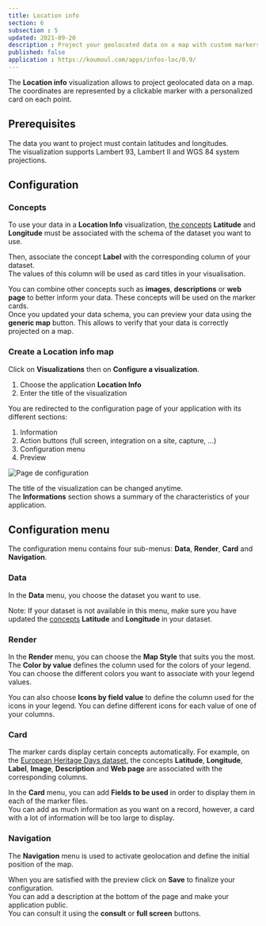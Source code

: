 ```yaml
---
title: Location info
section: 6
subsection : 5
updated: 2021-09-20
description : Project your geolocated data on a map with custom markers
published: false
application : https://koumoul.com/apps/infos-loc/0.9/
---
```


The **Location info** visualization allows to project geolocated data on a map. The coordinates are represented by a clickable marker with a personalized card on each point.


## Prerequisites

The data you want to project must contain latitudes and longitudes.  
The visualization supports Lambert 93, Lambert II and WGS 84 system projections.

## Configuration
### Concepts

To use your data in a **Location Info** visualization, [the concepts](./user-guide/concept) **Latitude** and **Longitude** must be associated with the schema of the dataset you want to use.

Then, associate the concept **Label** with the corresponding column of your dataset.  
The values of this column will be used as card titles in your visualisation.  

You can combine other concepts such as **images**, **descriptions** or **web page** to better inform your data. These concepts will be used on the marker cards.  
Once you updated your data schema, you can preview your data using the **generic map** button. This allows to verify that your data is correctly projected on a map.

### Create a Location info map

Click on **Visualizations** then on **Configure a visualization**.


1. Choose the application **Location Info**
2. Enter the title of the visualization

<p>
</p>

You are redirected to the configuration page of your application with its different sections:  

1. Information
2. Action buttons (full screen, integration on a site, capture, ...)
3. Configuration menu
4. Preview

![Page de configuration](./images/user-guide/infos-localisations-config.jpg)

The title of the visualization can be changed anytime.  
The **Informations** section shows a summary of the characteristics of your application.

## Configuration menu

The configuration menu contains four sub-menus: **Data**, **Render**, **Card** and **Navigation**.

### Data

In the **Data** menu, you choose the dataset you want to use.  

Note: If your dataset is not available in this menu, make sure you have updated the [concepts](./user-guide/concept) **Latitude** and **Longitude** in your dataset.

### Render

In the **Render** menu, you can choose the **Map Style** that suits you the most.  
The **Color by value** defines the column used for the colors of your legend. You can choose the different colors you want to associate with your legend values.  

You can also choose **Icons by field value** to define the column used for the icons in your legend. You can define different icons for each value of one of your columns.

### Card

The marker cards display certain concepts automatically. For example, on the [European Heritage Days dataset](https://opendata.koumoul.com/reuses/carte-des-evenements-des-journees-europeennes-du-patrimoine-en-france-2019), the concepts **Latitude**, **Longitude**, **Label**, **Image**, **Description** and **Web page** are associated with the corresponding columns.


In the **Card** menu, you can add **Fields to be used** in order to display them in each of the marker files.  
You can add as much information as you want on a record, however, a card with a lot of information will be too large to display.

### Navigation

The **Navigation** menu is used to activate geolocation and define the initial position of the map.

When you are satisfied with the preview click on **Save** to finalize your configuration.  
You can add a description at the bottom of the page and make your application public.  
You can consult it using the **consult** or **full screen** buttons.

